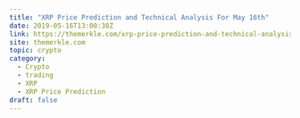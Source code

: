 ```yaml
---
title: "XRP Price Prediction and Technical Analysis For May 16th"
date: 2019-05-16T13:00:38Z
link: https://themerkle.com/xrp-price-prediction-and-technical-analysis-for-may-16th/?utm_medium=RSS&utm_source=hune
site: themerkle.com
topic: crypto
category:
  - Crypto
  - trading
  - XRP
  - XRP Price Prediction
draft: false
---
```

